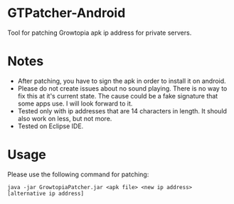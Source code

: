 # GTPatcher-Android
Tool for patching Growtopia apk ip address for private servers.

# Notes
- After patching, you have to sign the apk in order to install it on android.
- Please do not create issues about no sound playing. There is no way to fix this at it's current state. The cause could be a fake signature that some apps use. I will look forward to it.
- Tested only with ip addresses that are 14 characters in length. It should also work on less, but not more.
- Tested on Eclipse IDE.
# Usage
Please use the following command for patching:

```java -jar GrowtopiaPatcher.jar <apk file> <new ip address> [alternative ip address]```
